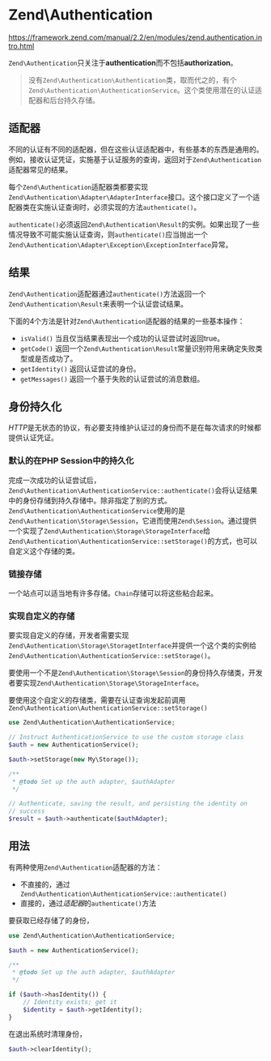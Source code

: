 # Zend\Authentication

https://framework.zend.com/manual/2.2/en/modules/zend.authentication.intro.html

`Zend\Authentication`只关注于**authentication**而不包括**authorization**。

> 没有`Zend\Authentication\Authentication`类，取而代之的，有个`Zend\Authentication\AuthenticationService`。这个类使用潜在的认证适配器和后台持久存储。

## 适配器

不同的认证有不同的适配器，但在这些认证适配器中，有些基本的东西是通用的。例如，接收认证凭证，实施基于认证服务的查询，返回对于`Zend\Authentication`适配器常见的结果。

每个`Zend\Authentication`适配器类都要实现`Zend\Authentication\Adapter\AdapterInterface`接口。这个接口定义了一个适配器类在实施认证查询时，必须实现的方法`authenticate()`。

`authenticate()`必须返回`Zend\Authentication\Result`的实例。如果出现了一些情况导致不可能实施认证查询，则`authenticate()`应当抛出一个`Zend\Authentication\Adapter\Exception\ExceptionInterface`异常。

## 结果

`Zend\Authentication`适配器通过`authenticate()`方法返回一个`Zend\Authentication\Result`来表明一个认证尝试结果。

下面的4个方法是针对`Zend\Authentication`适配器的结果的一些基本操作：

- `isValid()` 当且仅当结果表现出一个成功的认证尝试时返回true。
- `getCode()` 返回一个`Zend\Authentication\Result`常量识别符用来确定失败类型或是否成功了。
- `getIdentity()` 返回认证尝试的身份。
- `getMessages()` 返回一个基于失败的认证尝试的消息数组。

## 身份持久化

*HTTP*是无状态的协议，有必要支持维护认证过的身份而不是在每次请求的时候都提供认证凭证。

### 默认的在PHP Session中的持久化

完成一次成功的认证尝试后，`Zend\Authentication\AuthenticationService::authenticate()`会将认证结果中的身份存储到持久存储中。除非指定了别的方式。`Zend\Authentication\AuthenticationService`使用的是`Zend\Authentication\Storage\Session`，它进而使用`Zend\Session`。通过提供一个实现了`Zend\Authentication\Storage\StorageInterface`给`Zend\Authentication\AuthenticationService::setStorage()`的方式，也可以自定义这个存储的类。

### 链接存储

一个站点可以适当地有许多存储。`Chain`存储可以将这些粘合起来。

### 实现自定义的存储

要实现自定义的存储，开发者需要实现`Zend\Authentication\Storage\StoragetInterface`并提供一个这个类的实例给`Zend\Authentication\AuthenticationService::setStorage()`。

要使用一个不是`Zend\Authentication\Storage\Session`的身份持久存储类，开发者要实现`Zend\Authentication\Storage\StorageInterface`。

要使用这个自定义的存储类，需要在认证查询发起前调用`Zend\Authentication\AuthenticationService::setStorage()`

```php
use Zend\Authentication\AuthenticationService;

// Instruct AuthenticationService to use the custom storage class
$auth = new AuthenticationService();

$auth->setStorage(new My\Storage());

/**
 * @todo Set up the auth adapter, $authAdapter
 */

// Authenticate, saving the result, and persisting the identity on
// success
$result = $auth->authenticate($authAdapter);
```

## 用法

有两种使用`Zend\Authentication`适配器的方法：

- 不直接的，通过`Zend\Authentication\AuthenticationService::authenticate()`
- 直接的，通过*适配器*的`authenticate()`方法

要获取已经存储了的身份，

```php
use Zend\Authentication\AuthenticationService;

$auth = new AuthenticationService();

/**
 * @todo Set up the auth adapter, $authAdapter
 */

if ($auth->hasIdentity()) {
    // Identity exists; get it
    $identity = $auth->getIdentity();
}
```

在退出系统时清理身份，

```php
$auth->clearIdentity();
```



